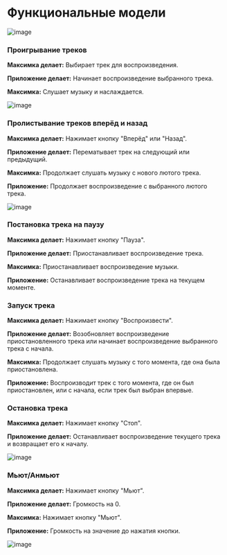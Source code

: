 # Функциональные модели

![image](https://github.com/drdSchwarzenMagie/igaveup/assets/159145295/0dad9c23-4ee3-4a10-bce2-8240555a6d2a)


### Проигрывание треков

**Максимка делает:** Выбирает трек для воспроизведения.

**Приложение делает:** Начинает воспроизведение выбранного трека.

**Максимка:** Слушает музыку и наслаждается.

![image](https://github.com/drdSchwarzenMagie/igaveup/assets/159145295/d5f2e0c5-4742-45f4-a175-c9ef6eb7ca8f)



### Пролистывание треков вперёд и назад

**Максимка делает:** Нажимает кнопку "Вперёд" или "Назад".

**Приложение делает:** Перематывает трек на следующий или предыдущий.

**Максимка:** Продолжает слушать музыку с нового лютого трека.

**Приложение:** Продолжает воспроизведение с выбранного лютого трека.

![image](https://github.com/drdSchwarzenMagie/igaveup/assets/159145295/3a866037-54b2-405d-a3d2-39d628c72f3e)



### Постановка трека на паузу

**Максимка делает:** Нажимает кнопку "Пауза".

**Приложение делает:** Приостанавливает воспроизведение трека.

**Максимка:** Приостанавливает воспроизведение музыки.

**Приложение:** Останавливает воспроизведение трека на текущем моменте.

### Запуск трека

**Максимка делает:** Нажимает кнопку "Воспроизвести".

**Приложение делает:** Возобновляет воспроизведение приостановленного трека или начинает воспроизведение выбранного трека с начала.

**Максимка:** Продолжает слушать музыку с того момента, где она была приостановлена.

**Приложение:** Воспроизводит трек с того момента, где он был приостановлен, или с начала, если трек был выбран впервые.

### Остановка трека

**Максимка делает:** Нажимает кнопку "Стоп".

**Приложение делает:** Останавливает воспроизведение текущего трека и возвращает его к началу.


![image](https://github.com/drdSchwarzenMagie/igaveup/assets/159145295/226ae753-82f9-44bc-accd-09e64504f810)


### Мьют/Анмьют

**Максимка делает:** Нажимает кнопку "Мьют".

**Приложение делает:** Громкость на 0.

**Максимка:** Нажимает кнопку "Мьют".

**Приложение:** Громкость на значение до нажатия кнопки.

![image](https://github.com/drdSchwarzenMagie/igaveup/assets/159145295/a1763b2b-1cfb-42e5-8b6c-f7204cbc4213)




